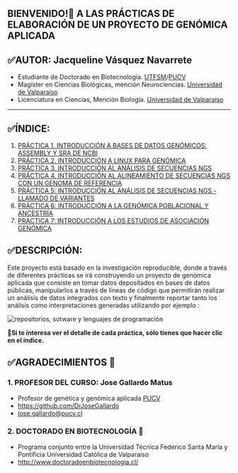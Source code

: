 
## BIENVENIDO!:wave: A LAS PRÁCTICAS DE ELABORACIÓN DE UN PROYECTO DE GENÓMICA APLICADA 


## :white_check_mark:AUTOR: **Jacqueline Vásquez Navarrete**
- Estudiante de Doctorado en Biotecnología. [UTFSM](https://www.usm.cl/)/[PUCV](https://www.pucv.cl/)
- Magíster en Ciencias Biológicas, mención Neurociencias. [Universidad de Valparaíso](https://www.uv.cl/)  
- Licenciatura en Ciencias, Mención Biología. [Universidad de Valparaíso](https://www.uv.cl/)  
------------------------------------------------------------------------------------------------------------------------------------------------------
## :white_check_mark:**ÍNDICE:**
1. [PRÁCTICA 1. INTRODUCCIÓN A BASES DE DATOS GENÓMICOS: ASSEMBLY Y SRA DE NCBI](https://github.com/GenomicsEducation/Jacqueline-Vasquez/blob/948f233b392f73356e34b06e672b6f3b17cac138/PR%C3%81CTICA%201/DESCRIPCI%C3%93N%20COMPLETA%20PR%C3%81CTICA%201.md)
2. [PRÁCTICA 2. INTRODUCCIÓN A LINUX PARA GENÓMICA](https://github.com/GenomicsEducation/Jacqueline-Vasquez/blob/948f233b392f73356e34b06e672b6f3b17cac138/PR%C3%81CTICA%202/DESCRIPCI%C3%93N%20COMPLETA%20PR%C3%81CTICA%202.md)
3. [PRÁCTICA 3. INTRODUCCIÓN AL ANÁLISIS DE SECUENCIAS NGS](https://github.com/GenomicsEducation/Jacqueline-Vasquez/blob/232c342402f3a75a5263bcf5449947d080d6b8ca/PR%C3%81CTICA%203/DESCRIPCI%C3%93N%20COMPLETA%20PR%C3%81CTICA%203.md)
4. [PRÁCTICA 4. INTRODUCCIÓN AL ALINEAMIENTO DE SECUENCIAS NGS CON UN GENOMA DE REFERENCIA](https://github.com/GenomicsEducation/Jacqueline-Vasquez/blob/967f4e0a634c0d911ab0da504835e22cb7c2fe50/PR%C3%81CTICA%204/DESCRIPCI%C3%93N%20COMPLETA%20PR%C3%81CTICA%204.md)
5. [PRÁCTICA 5: INTRODUCCIÓN AL ANÁLISIS DE SECUENCIAS NGS - LLAMADO DE VARIANTES](https://github.com/GenomicsEducation/Jacqueline-Vasquez/blob/6b87f0703522a5449d7f91c06c492315a76f7da3/PR%C3%81CTICA%205/DESCRIPCI%C3%93N%20COMPLETA%20PR%C3%81CTICA%205.md)
6. [PRÁCTICA 6: INTRODUCCIÓN A LA GENÓMICA POBLACIONAL Y ANCESTRÍA](https://github.com/GenomicsEducation/Jacqueline-Vasquez/blob/3782d9164fbd09e32e399faa975e33e26c2d7639/PR%C3%81CTICA%206/DESCRIPCI%C3%93N%20COMPLETA%20PR%C3%81CTICA%206.md)
7. [PRÁCTICA 7: INTRODUCCIÓN A LOS ESTUDIOS DE ASOCIACIÓN GENÓMICA](https://github.com/GenomicsEducation/Jacqueline-Vasquez/blob/71716ccfea45c974239d0fd61ad53bdc3886ea99/PR%C3%81CTICA%207/DESCRIPCI%C3%93N%20COMPLETA%20PR%C3%81CTICA%207.md)
<div id='id1' />

## :white_check_mark:**DESCRIPCIÓN:**

Este proyecto está basado en la investigación reproducible, donde a través de diferentes prácticas se irá construyendo un proyecto de genómica aplicada que consiste en tomar datos depositados en bases de datos públicas, manipularlos a través de líneas de código que permitirán realizar un análisis de datos integrados con texto y finalmente reportar tanto los análisis como interpretaciones generadas utilizando por ejemplo :

![repositorios, sotware y lenguajes de programación](https://user-images.githubusercontent.com/84527634/122594001-741f0980-d034-11eb-8083-12c5d7777dc5.png)

:pushpin:**Si te interesa ver el detalle de cada práctica, sólo tienes que hacer clic en el índice.**

## :white_check_mark:AGRADECIMIENTOS :clap:
###  1. PROFESOR DEL CURSO: **Jose Gallardo Matus**
- Profesor de genética y genómica aplicada [PUCV](https://www.pucv.cl/)
- https://github.com/DrJoseGallardo
- jose.gallardo@pucv.cl

###  2. DOCTORADO EN BIOTECNOLOGÍA :clap:
- Programa conjunto entre la Universidad Técnica Federico Santa María y Pontificia Universidad Católica de Valparaíso
- http://www.doctoradoenbiotecnologia.cl/

